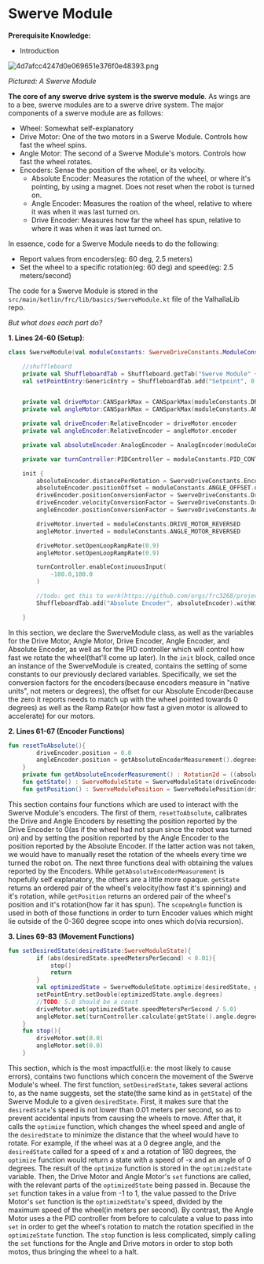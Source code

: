 # Swerve Module
**Prerequisite Knowledge:**
- Introduction

![4d7afcc4247d0e069651e376f0e48393.png](https://raw.githubusercontent.com/frc3268/ValhallaLib/master/docs/4d7afcc4247d0e069651e376f0e48393.png)

_Pictured: A Swerve Module_

**The core of any swerve drive system is the swerve module**. As wings are to a bee, swerve modules are to a swerve drive system. The major components of a swerve module are as follows:
- Wheel: Somewhat self-explanatory
- Drive Motor: One of the two motors in a Swerve Module. Controls how fast the wheel spins.
- Angle Motor: The second of a Swerve Module's motors. Controls how fast the wheel rotates.
- Encoders: Sense the position of the wheel, or its velocity.
    - Absolute Encoder: Measures the rotation of the wheel, or where it's pointing, by using a magnet. Does not reset when the robot is turned on.
    - Angle Encoder: Measures the roation of the wheel, relative to where it was when it was last turned on.
    - Drive Encoder: Measures how far the wheel has spun, relative to where it was when it was last turned on.

 In essence, code for a Swerve Module needs to do the following:
- Report values from encoders(eg: 60 deg, 2.5 meters)
- Set the wheel to a specific rotation(eg: 60 deg) and speed(eg: 2.5 meters/second)

The code for a Swerve Module is stored in the `src/main/kotlin/frc/lib/basics/SwerveModule.kt` file of the ValhallaLib repo. 

_But what does each part do?_

**1. Lines 24-60 (Setup)**:
```kt
class SwerveModule(val moduleConstants: SwerveDriveConstants.ModuleConstants) {

    //shuffleboard
    private val ShuffleboardTab = Shuffleboard.getTab("Swerve Module" + (moduleConstants.MODULE_NUMBER))
    val setPointEntry:GenericEntry = ShuffleboardTab.add("Setpoint", 0.0).withWidget(BuiltInWidgets.kEncoder).withProperties(mapOf("Min" to 0.0, "Max" to 360.0)).entry


    private val driveMotor:CANSparkMax = CANSparkMax(moduleConstants.DRIVE_MOTOR_ID, CANSparkMaxLowLevel.MotorType.kBrushless)
    private val angleMotor:CANSparkMax = CANSparkMax(moduleConstants.ANGLE_MOTOR_ID, CANSparkMaxLowLevel.MotorType.kBrushless)

    private val driveEncoder:RelativeEncoder = driveMotor.encoder
    private val angleEncoder:RelativeEncoder = angleMotor.encoder

    private val absoluteEncoder:AnalogEncoder = AnalogEncoder(moduleConstants.ENCODER_ID)

    private var turnController:PIDController = moduleConstants.PID_CONTROLLER

    init {
        absoluteEncoder.distancePerRotation = SwerveDriveConstants.EncoderConsts.POSITION_CONVERSION_FACTOR_DEGREES_PER_ROTATION
        absoluteEncoder.positionOffset = moduleConstants.ANGLE_OFFSET.degrees
        driveEncoder.positionConversionFactor = SwerveDriveConstants.DriveMotorConsts.POSITION_CONVERSION_FACTOR_METERS_PER_ROTATION
        driveEncoder.velocityConversionFactor = SwerveDriveConstants.DriveMotorConsts.VELOCITY_CONVERSION_FACTOR_METERS_PER_SECOND
        angleEncoder.positionConversionFactor = SwerveDriveConstants.AngleMotorConsts.POSITION_CONVERSION_FACTOR_DEGREES_PER_ROTATION

        driveMotor.inverted = moduleConstants.DRIVE_MOTOR_REVERSED
        angleMotor.inverted = moduleConstants.ANGLE_MOTOR_REVERSED

        driveMotor.setOpenLoopRampRate(0.9)
        angleMotor.setOpenLoopRampRate(0.9)

        turnController.enableContinuousInput(
            -180.0,180.0
        )

        //todo: get this to work(https://github.com/orgs/frc3268/projects/2/views/1?pane=issue&itemId=43651204)
        ShuffleboardTab.add("Absolute Encoder", absoluteEncoder).withWidget(BuiltInWidgets.kEncoder)

    }
```
In this section, we declare the SwerveModule class, as well as the variables for the Drive Motor, Angle Motor, Drive Encoder, Angle Encoder, and Absolute Encoder, as well as for the PID controller which will control how fast we rotate the wheel(that'll come up later). In the `init` block, called once an instance of the SwerveModule is created, contains the setting of some constants to our previously declared variables. Specifically, we set the conversion factors for the encoders(because encoders measure in "native units", not meters or degrees), the offset for our Absolute Encoder(because the zero it reports needs to match up with the wheel pointed towards 0 degrees) as well as the Ramp Rate(or how fast a given motor is allowed to accelerate) for our motors.

**2. Lines 61-67 (Encoder Functions)**
```kt
fun resetToAbsolute(){
        driveEncoder.position = 0.0
        angleEncoder.position = getAbsoluteEncoderMeasurement().degrees
    }
    private fun getAbsoluteEncoderMeasurement() : Rotation2d = ((absoluteEncoder.absolutePosition * 360.0) + moduleConstants.ANGLE_OFFSET.degrees).rotation2dFromDeg()
    fun getState() : SwerveModuleState = SwerveModuleState(driveEncoder.velocity, scopeAngle(angleEncoder.position.rotation2dFromDeg()))
    fun getPosition() : SwerveModulePosition = SwerveModulePosition(driveEncoder.position, scopeAngle(angleEncoder.position.rotation2dFromDeg()))

```
This section contains four functions which are used to interact with the Swerve Module's encoders. The first of them, `resetToAbsolute`, calibrates the Drive and Angle Encoders by resetting the position reported by the Drive Encoder to 0(as if the wheel had not spun since the robot was turned on) and by setting the position reported by the Angle Encoder to the position reported by the Absolute Encoder. If the latter action was not taken, we would have to manually reset the rotation of the wheels every time we turned the robot on. The next three functions deal with obtaining the values reported by the Encoders. While `getAbsoluteEncoderMeasurement` is hopefully self explanatory, the others are a little more opaque. `getState` returns an ordered pair of the wheel's velocity(how fast it's spinning) and it's rotation, while `getPosition` returns an ordered pair of the wheel's position and it's rotation(how far it has spun). The `scopeAngle` function is used in both of those functions in order to turn Encoder values which might lie outside of the 0-360 degree scope into ones which do(via recursion).

**3. Lines 69-83 (Movement Functions)**
```kt
fun setDesiredState(desiredState:SwerveModuleState){
        if (abs(desiredState.speedMetersPerSecond) < 0.01){
            stop()
            return
        }
        val optimizedState = SwerveModuleState.optimize(desiredState, getState().angle)
        setPointEntry.setDouble(optimizedState.angle.degrees)
        //TODO: 5.0 should be a const
        driveMotor.set(optimizedState.speedMetersPerSecond / 5.0)
        angleMotor.set(turnController.calculate(getState().angle.degrees, optimizedState.angle.degrees))
    }
    fun stop(){
        driveMotor.set(0.0)
        angleMotor.set(0.0)
    }
```
This section, which is the most impactful(i.e: the most likely to cause errors), contains two functions which concern the movement of the Swerve Module's wheel. The first function, `setDesiredState`, takes several actions to, as the name suggests, set the state(the same kind as in `getState`) of the Swerve Module to a given `desiredState`. First, it makes sure that the `desiredState`'s speed is not lower than 0.01 meters per second, so as to prevent accidental inputs from causing the wheels to move. After that, it calls the `optimize` function, which changes the wheel speed and angle of the `desiredState` to minimize the distance that the wheel would have to rotate. For example, if the wheel was at a 0 degree angle, and the `desiredState` called for a speed of x and a rotation of 180 degrees, the `optimize` function would return a state with a speed of -x and an angle of 0 degrees. The result of the `optimize` function is stored in the `optimizedState` variable. Then, the Drive Motor and Angle Motor's `set` functions are called, with the relevant parts of the `optimizedState` being passed in. Because the `set` function takes in a value from -1 to 1, the value passed to the Drive Motor's `set` function is the `optimizedState`'s speed, divided by the maximum speed of the wheel(in meters per second). By contrast, the Angle Motor uses a the PID controller from before to calculate a value to pass into `set` in order to get the wheel's rotation to match the rotation specified in the `optimizeState` function.
The `stop` function is less complicated, simply calling the `set` functions for the Angle and Drive motors in order to stop both motos, thus bringing the wheel to a halt.